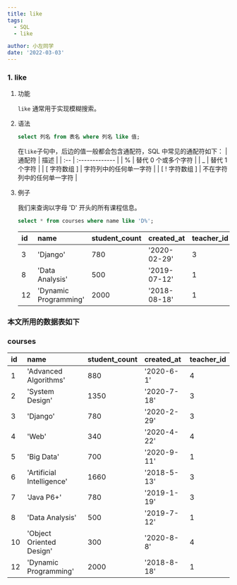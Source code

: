 ```yaml
---
title: like
tags:
  - SQL
  - like

author: 小左同学
date: '2022-03-03'
---
```


### 1. like

1. 功能

   `like` 通常用于实现模糊搜索。

2. 语法

   ```sql
   select 列名 from 表名 where 列名 like 值;
   ```

   在`like`子句中，后边的值一般都会包含通配符，SQL 中常见的通配符如下：
   | 通配符 | 描述 |
   | :-- | :------------- |
   | % | 替代 0 个或多个字符 |
   | \_ | 替代 1 个字符 |
   | [ 字符数组 ] | 字符列中的任何单一字符 |
   | [ ! 字符数组 ] | 不在字符列中的任何单一字符 |

3. 例子

   我们来查询以字母 'D' 开头的所有课程信息。

   ```sql
   select * from courses where name like 'D%';
   ```

   | id  | name                  | student_count | created_at   | teacher_id |
   | :-- | :-------------------- | :------------ | :----------- | :--------- |
   | 3   | 'Django'              | 780           | '2020-02-29' | 3          |
   | 8   | 'Data Analysis'       | 500           | '2019-07-12' | 1          |
   | 12  | 'Dynamic Programming' | 2000          | '2018-08-18' | 1          |

### 本文所用的数据表如下

### courses

| id  | name                      | student_count | created_at  | teacher_id |
| :-- | :------------------------ | :------------ | :---------- | :--------- |
| 1   | 'Advanced Algorithms'     | 880           | '2020-6-1'  | 4          |
| 2   | 'System Design'           | 1350          | '2020-7-18' | 3          |
| 3   | 'Django'                  | 780           | '2020-2-29' | 3          |
| 4   | 'Web'                     | 340           | '2020-4-22' | 4          |
| 5   | 'Big Data'                | 700           | '2020-9-11' | 1          |
| 6   | 'Artificial Intelligence' | 1660          | '2018-5-13' | 3          |
| 7   | 'Java P6+'                | 780           | '2019-1-19' | 3          |
| 8   | 'Data Analysis'           | 500           | '2019-7-12' | 1          |
| 10  | 'Object Oriented Design'  | 300           | '2020-8-8'  | 4          |
| 12  | 'Dynamic Programming'     | 2000          | '2018-8-18' | 1          | 'CN' |
